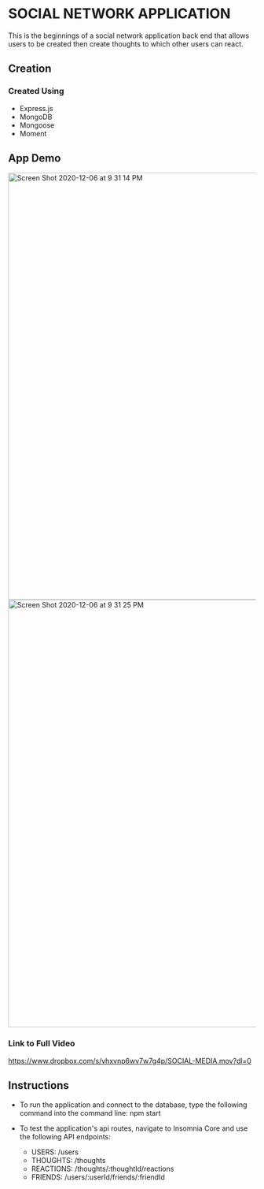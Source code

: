 # SOCIAL NETWORK APPLICATION #

This is the beginnings of a social network application back end that allows users to be created then create thoughts to which other users can react. 

## Creation ## 

### Created  Using ###
* Express.js
* MongoDB
* Mongoose
* Moment

## App Demo ##

<img width="867" alt="Screen Shot 2020-12-06 at 9 31 14 PM" src="https://user-images.githubusercontent.com/68661461/101309840-8e1c9b80-380a-11eb-96e1-df50cf2c20ea.png">


<img width="868" alt="Screen Shot 2020-12-06 at 9 31 25 PM" src="https://user-images.githubusercontent.com/68661461/101309814-82c97000-380a-11eb-98e6-4ce24cce0b53.png">


### Link to Full Video ###

https://www.dropbox.com/s/vhxvnp6wv7w7g4p/SOCIAL-MEDIA.mov?dl=0

## Instructions ##

* To run the application and connect to the database, type the following command into the command line:
    npm start
* To test the application's api routes, navigate to Insomnia Core and use the following API endpoints:

  - USERS: /users
  - THOUGHTS: /thoughts
  - REACTIONS: /thoughts/:thoughtId/reactions
  - FRIENDS: /users/:userId/friends/:friendId
  
